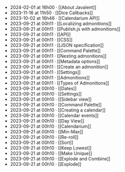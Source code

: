 - 2024-02-01 at 16h00 · [[About Javalent]]
- 2023-11-16 at 11h50 · [[Dice Callbacks]]
- 2023-10-02 at 16h46 · [[Calendarium API]]
- 2023-09-21 at 00h11 · [[Localizing admonitions]]
- 2023-09-21 at 00h11 · [[Publish.js with admonitions]]
- 2023-09-21 at 00h11 · [[API]]
- 2023-09-21 at 00h11 · [[CSS]]
- 2023-09-21 at 00h11 · [[JSON specification]]
- 2023-09-21 at 00h11 · [[Command Palette]]
- 2023-09-21 at 00h11 · [[Nesting admonitions]]
- 2023-09-21 at 00h11 · [[Metadata options]]
- 2023-09-21 at 00h11 · [[Create an admonition]]
- 2023-09-21 at 00h11 · [[Settings]]
- 2023-09-21 at 00h11 · [[Admonitions]]
- 2023-09-21 at 00h11 · [[Types of Admonitions]]
- 2023-09-21 at 00h10 · [[Dates]]
- 2023-09-21 at 00h10 · [[Settings]]
- 2023-09-21 at 00h10 · [[Sidebar view]]
- 2023-09-21 at 00h10 · [[Command Palette]]
- 2023-09-21 at 00h10 · [[Creating a calendar]]
- 2023-09-21 at 00h10 · [[Calendar events]]
- 2023-09-21 at 00h10 · [[Day View]]
- 2023-09-21 at 00h10 · [[Calendarium]]
- 2023-09-21 at 00h10 · [[Min-Max]]
- 2023-09-21 at 00h10 · [[Re-roll]]
- 2023-09-21 at 00h10 · [[Sort]]
- 2023-09-21 at 00h10 · [[Keep Lowest]]
- 2023-09-21 at 00h10 · [[Make Unique]]
- 2023-09-21 at 00h10 · [[Explode and Combine]]
- 2023-09-21 at 00h10 · [[Explode]]
